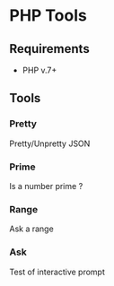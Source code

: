 # PHP Tools

## Requirements

- PHP v.7+

## Tools

### Pretty

 Pretty/Unpretty JSON

### Prime

 Is a number prime ?

### Range

 Ask a range

### Ask

 Test of interactive prompt